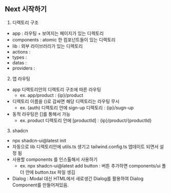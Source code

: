 ## Next 시작하기

1. 디렉토리 구조

- app : 라우팅 + 보여지는 페이지가 있는 디렉토리
- components : atomic 한 컴포넌트들이 있는 디렉토리
- lib : 외부 라이브러리가 있는 디렉토리
- actions :
- types :
- datas :
- providers :

2. 앱 라우팅

- app 디렉토리안의 디렉토리 구조에 따른 라우팅
  - ex. app/product : {ip}/product
- 디렉토리 이름을 ()로 감싸면 해당 디렉토리는 라우팅 무시
  - ex. (auth) 디렉토리 안에 sign-up 디렉토리 : {ip}/sugn-up
- 동적 라우팅은 []를 통해서 가능
  - ex. product 디렉토리 안에 [productId] : {ip}/product/{productId}

3. shadcn

- npx shadcn-ui@latest init
- 자동으로 lib 디렉토리안에 utils.ts 생기고 tailwind.config.ts 엡데이트 되면서 설정 됨
- 사용할 components 를 인스톨해서 사용하기
  - ex. npx shadcn-ui@latest add button : 버튼 추가하면 components/ui 폴더 안에 button.tsx 파일 생김
- Dialog : Modal 대신 HTML에서 새로생긴 Dialog를 활용하여 Dialog Component를 만들어져있음.
